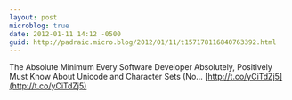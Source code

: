 ```yaml
---
layout: post
microblog: true
date: 2012-01-11 14:12 -0500
guid: http://padraic.micro.blog/2012/01/11/t157178116840763392.html
---
```

The Absolute Minimum Every Software Developer Absolutely, Positively Must Know About Unicode and Character Sets (No... [http://t.co/yCiTdZj5](http://t.co/yCiTdZj5)
